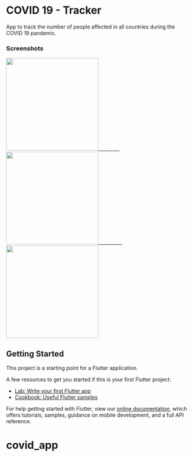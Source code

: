 # COVID 19 - Tracker
App to track the number of people affected in all countries during the COVID 19 pandemic.

### Screenshots
<img src="https://scontent.faca1-1.fna.fbcdn.net/v/t1.0-9/94016661_2336471116661816_6809050862552350720_o.jpg?_nc_cat=106&_nc_sid=b9115d&_nc_ohc=edVVrsUx6xMAX_DYpLG&_nc_ht=scontent.faca1-1.fna&oh=467bca87643665778a7ce294a30e4824&oe=5FA221F2" width="250">_________ 
<img src="https://scontent.faca1-1.fna.fbcdn.net/v/t1.0-9/93994243_2336471083328486_4098096973087768576_o.jpg?_nc_cat=106&_nc_sid=b9115d&_nc_ohc=z2lVcGtRe7gAX9cTdC4&_nc_oc=AQmC4MRmywE8-oOk0_1diqMwls8BGzMW14cAbZEI-f4XHetO3Uwaykh_la5vCrgz8AlZH5X_9pDZeLkixhjbgXcC&_nc_ht=scontent.faca1-1.fna&oh=663f4cfe50daa86a8c40f2e1a673f1c4&oe=5F9FF0A3" width="250">__________ 
<img src="https://scontent.faca1-1.fna.fbcdn.net/v/t1.0-9/94483748_2336471096661818_7288226190374993920_o.jpg?_nc_cat=103&_nc_sid=b9115d&_nc_ohc=neiD89FkhLUAX8EM-xX&_nc_ht=scontent.faca1-1.fna&oh=a59f03f57e8d0f23d127a57e90d06531&oe=5FA22275" width="250"> 


## Getting Started

This project is a starting point for a Flutter application.

A few resources to get you started if this is your first Flutter project:

- [Lab: Write your first Flutter app](https://flutter.dev/docs/get-started/codelab)
- [Cookbook: Useful Flutter samples](https://flutter.dev/docs/cookbook)

For help getting started with Flutter, view our
[online documentation](https://flutter.dev/docs), which offers tutorials,
samples, guidance on mobile development, and a full API reference.
# covid_app
